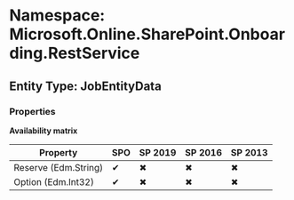# Namespace: Microsoft.Online.SharePoint.Onboarding.RestService
## Entity Type: JobEntityData

### Properties

**Availability matrix**

Property | SPO | SP 2019 | SP 2016 | SP 2013
----------|-----|---------|---------|--------
Reserve (Edm.String) | ✔ | ✖ | ✖ | ✖
Option (Edm.Int32) | ✔ | ✖ | ✖ | ✖

